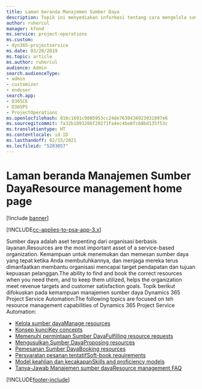 ```yaml
---
title: Laman beranda Manajemen Sumber Daya
description: Topik ini menyediakan informasi tentang cara mengelola sumber daya.
author: ruhercul
manager: kfend
ms.service: project-operations
ms.custom:
- dyn365-projectservice
ms.date: 03/28/2019
ms.topic: article
ms.author: ruhercul
audience: Admin
search.audienceType:
- admin
- customizer
- enduser
search.app:
- D365CE
- D365PS
- ProjectOperations
ms.openlocfilehash: 016c1691c9005953cc24de7630436923931097e6
ms.sourcegitcommit: fa32b1893286f20271fa4ec4be8fc68bd135f53c
ms.translationtype: HT
ms.contentlocale: id-ID
ms.lasthandoff: 02/15/2021
ms.locfileid: "5283057"
---
```

# <a name="resource-management-home-page"></a><span data-ttu-id="e0362-103">Laman beranda Manajemen Sumber Daya</span><span class="sxs-lookup"><span data-stu-id="e0362-103">Resource management home page</span></span>

[!include [banner](../includes/psa-now-project-operations.md)]

[!INCLUDE[cc-applies-to-psa-app-3.x](../includes/cc-applies-to-psa-app-3x.md)]

<span data-ttu-id="e0362-104">Sumber daya adalah aset terpenting dari organisasi berbasis layanan.</span><span class="sxs-lookup"><span data-stu-id="e0362-104">Resources are the most important asset of a service-based organization.</span></span> <span data-ttu-id="e0362-105">Kemampuan untuk menemukan dan memesan sumber daya yang tepat ketika Anda membutuhkannya, dan menjaga mereka terus dimanfaatkan membantu organisasi mencapai target pendapatan dan tujuan kepuasan pelanggan.</span><span class="sxs-lookup"><span data-stu-id="e0362-105">The ability to find and book the correct resources when you need them, and to keep them utilized, helps the organization meet revenue targets and customer satisfaction goals.</span></span> <span data-ttu-id="e0362-106">Topik berikut difokuskan pada kemampuan manajemen sumber daya Dynamics 365 Project Service Automation:</span><span class="sxs-lookup"><span data-stu-id="e0362-106">The following topics are focused on teh resource management capabilities of Dynamics 365 Project Service Automation:</span></span>

- [<span data-ttu-id="e0362-107">Kelola sumber daya</span><span class="sxs-lookup"><span data-stu-id="e0362-107">Manage resources</span></span>](manage-resources.md)
- [<span data-ttu-id="e0362-108">Konsep kunci</span><span class="sxs-lookup"><span data-stu-id="e0362-108">Key concepts</span></span>](reports-key-concepts.md)
- [<span data-ttu-id="e0362-109">Memenuhi permintaan Sumber Daya</span><span class="sxs-lookup"><span data-stu-id="e0362-109">Fulfilling resource requests</span></span>](resource-management-fulfill-requests.md)
- [<span data-ttu-id="e0362-110">Mengusulkan Sumber Daya</span><span class="sxs-lookup"><span data-stu-id="e0362-110">Proposing resources</span></span>](resource-management-propose-resources.md)
- [<span data-ttu-id="e0362-111">Pemesanan Sumber Daya</span><span class="sxs-lookup"><span data-stu-id="e0362-111">Booking resources</span></span>](resource-management-book-resources-scheduleboard.md)
- [<span data-ttu-id="e0362-112">Persyaratan pesanan tentatif</span><span class="sxs-lookup"><span data-stu-id="e0362-112">Soft-book requirements</span></span>](resource-management-softbook-requirements.md)
- [<span data-ttu-id="e0362-113">Model keahlian dan kecakapan</span><span class="sxs-lookup"><span data-stu-id="e0362-113">Skills and proficiency models</span></span>](resource-management-skills-proficiency.md)
- [<span data-ttu-id="e0362-114">Tanya-Jawab Manajemen sumber daya</span><span class="sxs-lookup"><span data-stu-id="e0362-114">Resource management FAQ</span></span>](resource-management-faq.md)


[!INCLUDE[footer-include](../includes/footer-banner.md)]
